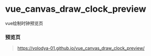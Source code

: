 # vue_canvas_draw_clock_preview
vue绘制时钟预览页

### 预览页
> https://volodya-01.github.io/vue_canvas_draw_clock_preview/

